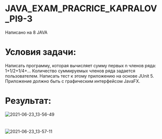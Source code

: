 # JAVA_EXAM_PRACRICE_KAPRALOV_PI9-3
Написано на 8 JAVA
# Условия задачи:

Написать программу, которая вычисляет сумму первых n членов ряда:
1+1/2+1/4+… Количество суммируемых членов ряда задается пользователем.
Написать тест к этому приложению на основе JUnit 5. Приложение должно
быть с графическим интерфейсом JavaFX.

# Результат:
![2021-06-23_13-56-49](https://user-images.githubusercontent.com/57488928/123087305-11ab7c00-d42d-11eb-9e40-8ba56a9ebf4b.png)
#
![2021-06-23_13-57-11](https://user-images.githubusercontent.com/57488928/123087358-1f610180-d42d-11eb-96cf-c1a0eab03fcd.png)


